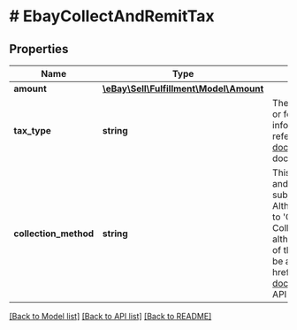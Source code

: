 # # EbayCollectAndRemitTax

## Properties

Name | Type | Description | Notes
------------ | ------------- | ------------- | -------------
**amount** | [**\eBay\Sell\Fulfillment\Model\Amount**](Amount.md) |  | [optional]
**tax_type** | **string** | The type of tax and fees that eBay will collect and remit to the taxing or fee authority. See the TaxTypeEnum type definition for more information about each tax or fee type. For implementation help, refer to &lt;a href&#x3D;&#39;https://developer.ebay.com/api-docs/sell/fulfillment/types/sel:TaxTypeEnum&#39;&gt;eBay API documentation&lt;/a&gt; | [optional]
**collection_method** | **string** | This field indicates the collection method used to collect the &#39;Collect and Remit&#39; tax for the order. This field is always returned for orders subject to &#39;Collect and Remit&#39; tax, and its value is always NET. Note: Although the collectionMethod field is returned for all orders subject to &#39;Collect and Remit&#39; tax, the collectionMethod field and the CollectionMethodEnum type are not currently of any practical use, although this field may have use in the future. If and when the logic of this field is changed, this note will be updated and a note will also be added to the Release Notes. For implementation help, refer to &lt;a href&#x3D;&#39;https://developer.ebay.com/api-docs/sell/fulfillment/types/sel:CollectionMethodEnum&#39;&gt;eBay API documentation&lt;/a&gt; | [optional]

[[Back to Model list]](../../README.md#models) [[Back to API list]](../../README.md#endpoints) [[Back to README]](../../README.md)
